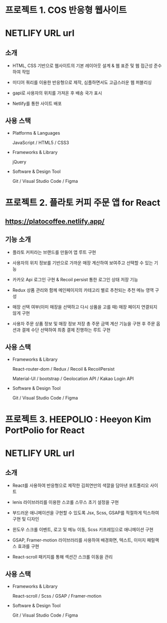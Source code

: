 # 프로젝트 1. COS 반응형 웹사이트

# NETLIFY URL url

## 소개

- HTML, CSS 기반으로 웹사이트의 기본 레이아웃 설계 & 웹 표준 및 웹 접근성 준수하여 작업

- 미디어 쿼리를 이용한 반응형으로 제작, 심플하면서도 고급스러운 웹 퍼블리싱
  
- gapi로 사용자의 위치를 가져온 후 배송 국가 표시
  
- Netlify를 통한 사이트 배포

## 사용 스택

- Platforms & Languages

  JavaScript / HTML5 / CSS3

- Frameworks & Library

  jQuery

- Software & Design Tool

  Git / Visual Studio Code / Figma


# 프로젝트 2. 플라토 커피 주문 앱 for React

## https://platocoffee.netlify.app/

## 기능 소개

- 플라토 커피라는 브랜드를 만들어 앱 루트 구현

- 사용자의 위치 정보를 기반으로 가까운 매장 계산하여 보여주고 선택할 수 있는 기능

- 카카오 Api 로그인 구현 & Recoil persist 통한 로그인 상태 저장 기능

- Redux 상품 관리와 함께 메인페이지의 카테고리 별로 추천되는 추천 메뉴 영역 구성

- 매장 선택 여부(이미 매장을 선택하고 다시 상품을 고를 때) 매장 페이지 연결되지 않게 구현

- 사용자 주문 상품 정보 및 매장 정보 저장 총 주문 금액 계산 기능을 구현 후 주문 옵션과 결제 수단 선택하여 최종 결제 진행하는 루트 구현

## 사용 스택

- Frameworks & Library

  React-router-dom / Redux / Recoil & RecoilPersist

  Material-UI / bootstrap / Geolocation API / Kakao Login API

- Software & Design Tool

  Git / Visual Studio Code / Figma


# 프로젝트 3. HEEPOLIO : Heeyon Kim PortPolio for React

# NETLIFY URL url

## 소개

- React를 사용하여 반응형으로 제작한 김희연만의 색깔을 담아낸 포트폴리오 사이트

- lenis 라이브러리를 이용한 스코롤 스무스 초기 설정을 구현

- 부드러운 애니메이션을 구현할 수 있도록 Jsx, Scss, GSAP를 적절하게 믹스하여 구현 및 디자인

- 윈도우 스크롤 이벤트, 로고 및 메뉴 이동, Scss 키프레임으로 애니메이션 구현
  
- GSAP, Framer-motion 라이브러리를 사용하여 배경화면, 텍스트, 이미지 패럴랙스 효과를 구현

- React-scroll 패키지를 통해 섹션간 스크롤 이동을 관리

## 사용 스택

- Frameworks & Library

  React-scroll / Scss / GSAP / Framer-motion

- Software & Design Tool

  Git / Visual Studio Code / Figma
